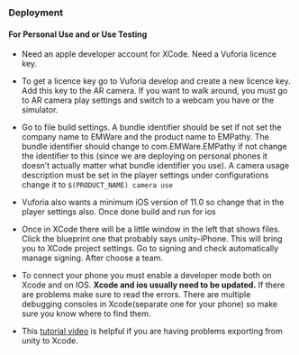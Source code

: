 
### Deployment

#### For Personal Use and or Use Testing
<p>
  
  * Need an apple developer account for XCode. Need a Vuforia licence key.
  
  * To get a licence key go to Vuforia develop and create a new licence key. Add this key to the AR camera. If you want to walk around, you must go to AR camera play settings and  switch to a webcam you have or the simulator.
  
  * Go to file build settings. A bundle identifier should be set if not set the company name to EMWare and the product name to EMPathy. The bundle identifier should change to com.EMWare.EMPathy   if not change the identifier to this (since we are deploying on personal phones it doesn’t actually matter what bundle identifier you use). 
A camera usage description must be set in the player settings under configurations change it to ```$(PRODUCT_NAME) camera use ```

  * Vuforia also wants a minimum iOS version of 11.0 so change that in the player settings also. Once done build and run for ios

  * Once in XCode there will be a little window in the left that shows files. Click the blueprint one that probably says unity-iPhone. This will bring you to XCode project settings. Go to signing and check automatically manage signing. After choose a team. 

  * To connect your phone you must enable a developer mode both on Xcode and on IOS. **Xcode and ios usually need to be updated.** If there are problems make sure to read the errors. There are multiple debugging consoles in Xcode(separate one for your phone) so make sure you know where to find them.

  * This [tutorial video](https://www.youtube.com/watch?v=dwjziS3Jjmk) is helpful if you are having problems exporting from unity to Xcode. 
</p>
